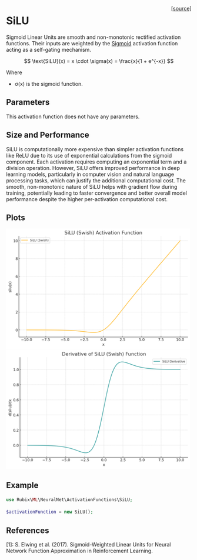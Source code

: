 <span style="float:right;"><a href="https://github.com/RubixML/ML/blob/master/src/NeuralNet/ActivationFunctions/SiLU/SiLU.php">[source]</a></span>

# SiLU
Sigmoid Linear Units are smooth and non-monotonic rectified activation functions. Their inputs are weighted by the [Sigmoid](sigmoid.md) activation function acting as a self-gating mechanism.

$$
\text{SiLU}(x) = x \cdot \sigma(x) = \frac{x}{1 + e^{-x}}
$$

Where
- σ(x) is the sigmoid function.

## Parameters
This activation function does not have any parameters.

## Size and Performance
SiLU is computationally more expensive than simpler activation functions like ReLU due to its use of exponential calculations from the sigmoid component. Each activation requires computing an exponential term and a division operation. However, SiLU offers improved performance in deep learning models, particularly in computer vision and natural language processing tasks, which can justify the additional computational cost. The smooth, non-monotonic nature of SiLU helps with gradient flow during training, potentially leading to faster convergence and better overall model performance despite the higher per-activation computational cost.

## Plots
<img src="../../images/activation-functions/silu.png" alt="SiLU Function" width="500" height="auto">

<img src="../../images/activation-functions/silu-derivative.png" alt="SiLU Derivative" width="500" height="auto">

## Example
```php
use Rubix\ML\NeuralNet\ActivationFunctions\SiLU;

$activationFunction = new SiLU();
```

## References
[1]: S. Elwing et al. (2017). Sigmoid-Weighted Linear Units for Neural Network Function Approximation in Reinforcement Learning.
